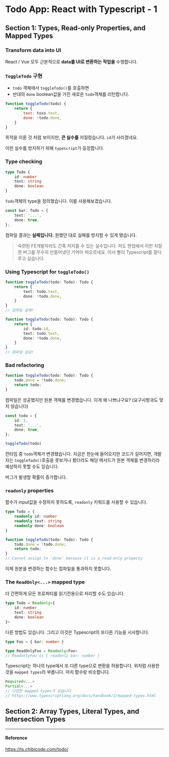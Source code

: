 # Todo App: React with Typescript - 1

## Section 1: Types, Read-only Properties, and Mapped Types

### Transform data into UI

React / Vue 모두 근본적으로 __data를 UI로 변환하는 작업을__ 수행합니다.

### `ToggleTodo` 구현

- `todo` 객체에서 `toggleTodo()`를 호출하면
- 반대의 `done` boolean값을 가진 새로운 `todo`객체를 리턴합니다.

```javascript
function toggleTodo(todo) {
    return {
        text: toxo.text,
        done: !todo.done,
    }
}
```
목적을 이룬 것 처럼 보이지만, __큰 실수를__ 저질렀습니다. `id`가 사라졌네요.

이런 실수를 방지하기 위해 `typescript`가 등장합니다.

### Type checking

```typescript
type Todo {
    id: number
    text: string
    done: boolean
}
```
`Todo`객체의 type을 정의했습니다. 이를 사용해보겠습니다.

```typescript
const bar: Todo = {
    text: '...',
    done: true,
};
```

컴파일 결과는 __실패입니다.__ 원했던 대로 실패를 방지할 수 있게 됐습니다.

> 숙련된 FE개발자라도 간혹 저지를 수 있는 실수입니다. 저도 현업에서 이런 자잘한 버그를 무수히 만들어냈던 기억이 떠오르네요. 어서 빨리 Typescript를 잘다루고 싶습니다.

### Using Typescript for `toggleTodo()`

```typescript
function toggleTodo(todo: Todo): Todo {
    return {
        text: todo.text,
        done: !todo.done,
    }
}
// 컴파일 실패!

function toggleTodo(todo: Todo): Todo {
    return {
        id: todo.id,
        text: todo.text,
        done: !todo.done,
    }
}
// 컴파일 성공!
```

### Bad refactoring

```typescript
function toggleTodo(todo: Todo): Todo {
    todo.done = !todo.done;
    return todo;
}
```
컴파일은 성공했지만 원본 객체를 변경했습니다. 이게 왜 나쁘냐구요?
(요구사항과도 맞지 않습니다)

```typescript
const todo = {
    id: 1,
    text: '...',
    done; true,
};

toggleTodo(todo)
```
런타임 중 `todo`객체가 변경됐습니다. 지금은 한눈에 들어오지만 코드가 길어지면, 개발자는 `toggleTodo()`호출을 못보거나 봤더라도 해당 메서드가 원본 객체를 변경하리라 예상하지 못할 수도 있습니다.

버그가 발생할 확률이 증가합니다.

### `readonly` properties

함수가 input값을 수정하지 못하도록, `readonly` 키워드를 사용할 수 있습니다.

```typescript
type Todo = {
    readonly id: number
    readonly text: string
    readonly done: boolean
}

function toggleTodo(todo: Todo): Todo {
    todo.done = !todo.done;
    return todo;
}
// Cannot assign to 'done' because it is a read-only property
```

이제 원본을 변경하는 함수는 컴파일을 통과하지 못합니다.

### The `ReadOnly<...>` mapped type

더 간편하게 모든 프로퍼티를 읽기전용으로 처리할 수도 있습니다.

```typescript
type Todo = Readonly<{
    id: number
    text: string
    done: boolean
}>
```

다른 방법도 있습니다. 그리고 이것은 Typescript의 또다른 기능을 시사합니다.

```typescript
type Foo = { bar: number }

type ReadOnlyFoo = Readonly<Foo>
// ReadonlyFoo is { readonly bar: number }
```

Typescript는 하나의 type에서 또 다른 type으로 변환을 허용합니다.
위처럼 사용한 것을 `mapped types`라 부릅니다. 마치 함수랑 비슷합니다.

```typescript
Required<...>
Partial<...>
// 다양한 mapped types가 있습니다
// https://www.typescriptlang.org/docs/handbook/2/mapped-types.html
```

## Section 2: Array Types, Literal Types, and Intersection Types

---

#### Reference

https://ts.chibicode.com/todo/